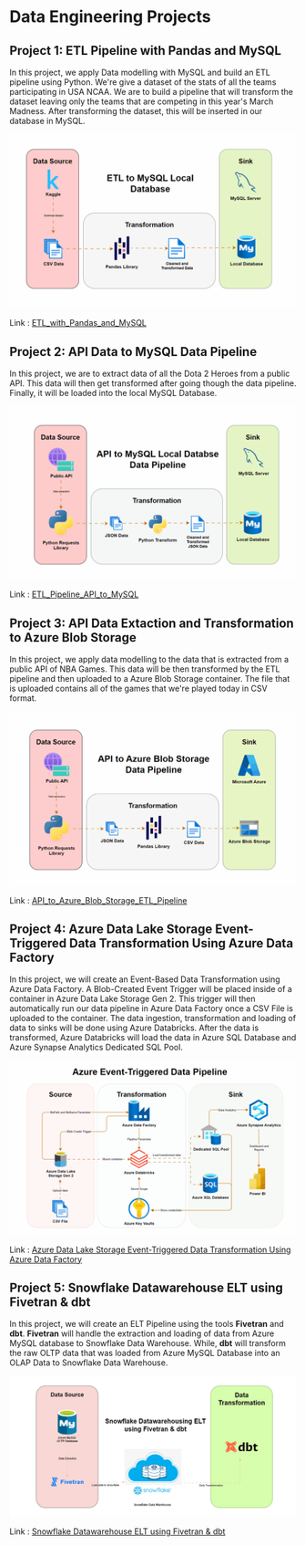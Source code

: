 # Data Engineering Projects

## Project 1: ETL Pipeline with Pandas and MySQL
In this project, we apply Data modelling with MySQL and build an ETL pipeline using Python. We're give a dataset of the stats of all the teams participating in USA NCAA. We are to build a pipeline that will transform the dataset leaving only the teams that are competing in this year's March Madness. After transforming the dataset, this will be inserted in our database in MySQL.

![Project Visualization](https://github.com/armielgonzzz/Data-Engineering-Project-Showcase/blob/main/etl_to_mysql/etl_to_mysql.gif)

Link : [ETL_with_Pandas_and_MySQL](https://github.com/armielgonzzz/Data-Engineering-Project-Showcase/tree/main/etl_to_mysql)

## Project 2: API Data to MySQL Data Pipeline
In this project, we are to extract data of all the Dota 2 Heroes from a public API. This data will then get transformed after going though the data pipeline. Finally, it will be loaded into the local MySQL Database.

![Project Visualization](https://github.com/armielgonzzz/Data-Engineering-Project-Showcase/blob/main/api_to_mysql_etl/api_to_mysql.gif)

Link : [ETL_Pipeline_API_to_MySQL](https://github.com/armielgonzzz/Data-Engineering-Project-Showcase/tree/main/api_to_mysql_etl)

## Project 3: API Data Extaction and Transformation to Azure Blob Storage
In this project, we apply data modelling to the data that is extracted from a public API of NBA Games. This data will be then transformed by the ETL pipeline and then uploaded to a Azure Blob Storage container. The file that is uploaded contains all of the games that we're played today in CSV format.

![Project Visualization](https://github.com/armielgonzzz/Data-Engineering-Project-Showcase/blob/main/api_to_azureblob_etl/api_to_blob.gif)

Link : [API_to_Azure_Blob_Storage_ETL_Pipeline](https://github.com/armielgonzzz/Data-Engineering-Project-Showcase/tree/main/api_to_azureblob_etl)

## Project 4: Azure Data Lake Storage Event-Triggered Data Transformation Using Azure Data Factory
In this project, we will create an Event-Based Data Transformation using Azure Data Factory. A Blob-Created Event Trigger will be placed inside of a container in Azure Data Lake Storage Gen 2. This trigger will then automatically run our data pipeline in Azure Data Factory once a CSV File is uploaded to the container. The data ingestion, transformation and loading of data to sinks will be done using Azure Databricks. After the data is transformed, Azure Databricks will load the data in Azure SQL Database and Azure Synapse Analytics Dedicated SQL Pool.

![Project Visualization](https://github.com/armielgonzzz/Data-Engineering-Project-Showcase/blob/main/azure_adf_etl/azure_etl.gif)

Link : [Azure Data Lake Storage Event-Triggered Data Transformation Using Azure Data Factory](https://github.com/armielgonzzz/Data-Engineering-Project-Showcase/tree/main/azure_adf_etl)

## Project 5: Snowflake Datawarehouse ELT using Fivetran & dbt
In this project, we will create an ELT Pipeline using the tools **Fivetran** and **dbt**. **Fivetran** will handle the extraction and loading of data from Azure MySQL database to Snowflake Data Warehouse. While, **dbt** will transform the raw OLTP data that was loaded from Azure MySQL Database into an OLAP Data to Snowflake Data Warehouse.

![Project Visualization](https://github.com/armielgonzzz/Data-Engineering-Project-Showcase/blob/main/snowflake_dbt_transform/snowflake_dbt_transform.gif)

Link : [Snowflake Datawarehouse ELT using Fivetran & dbt](https://github.com/armielgonzzz/Data-Engineering-Project-Showcase/blob/main/snowflake_dbt_transform)